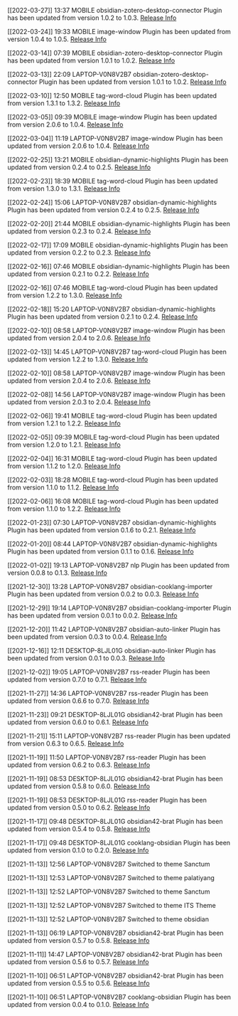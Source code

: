 [[2022-03-27]] 13:37 MOBILE obsidian-zotero-desktop-connector Plugin has been updated from version 1.0.2 to 1.0.3. [Release Info](https://github.com/mgmeyers/obsidian-zotero-desktop-connector/releases/tag/1.0.3)

[[2022-03-24]] 19:33 MOBILE image-window Plugin has been updated from version 1.0.4 to 1.0.5. [Release Info](https://github.com/valentine195/obsidian-image-window/releases/tag/1.0.5)

[[2022-03-14]] 07:39 MOBILE obsidian-zotero-desktop-connector Plugin has been updated from version 1.0.1 to 1.0.2. [Release Info](https://github.com/mgmeyers/obsidian-zotero-desktop-connector/releases/tag/1.0.2)

[[2022-03-13]] 22:09 LAPTOP-V0N8V2B7 obsidian-zotero-desktop-connector Plugin has been updated from version 1.0.1 to 1.0.2. [Release Info](https://github.com/mgmeyers/obsidian-zotero-desktop-connector/releases/tag/1.0.2)

[[2022-03-10]] 12:50 MOBILE tag-word-cloud Plugin has been updated from version 1.3.1 to 1.3.2. [Release Info](https://github.com/joethei/obsidian-tagcloud/releases/tag/1.3.2)

[[2022-03-05]] 09:39 MOBILE image-window Plugin has been updated from version 2.0.6 to 1.0.4. [Release Info](https://github.com/valentine195/obsidian-image-window/releases/tag/1.0.4)

[[2022-03-04]] 11:19 LAPTOP-V0N8V2B7 image-window Plugin has been updated from version 2.0.6 to 1.0.4. [Release Info](https://github.com/valentine195/obsidian-image-window/releases/tag/1.0.4)

[[2022-02-25]] 13:21 MOBILE obsidian-dynamic-highlights Plugin has been updated from version 0.2.4 to 0.2.5. [Release Info](https://github.com/nothingislost/obsidian-highlight-current-word/releases/tag/0.2.5)

[[2022-02-23]] 18:39 MOBILE tag-word-cloud Plugin has been updated from version 1.3.0 to 1.3.1. [Release Info](https://github.com/joethei/obsidian-tagcloud/releases/tag/1.3.1)

[[2022-02-24]] 15:06 LAPTOP-V0N8V2B7 obsidian-dynamic-highlights Plugin has been updated from version 0.2.4 to 0.2.5. [Release Info](https://github.com/nothingislost/obsidian-highlight-current-word/releases/tag/0.2.5)

[[2022-02-20]] 21:44 MOBILE obsidian-dynamic-highlights Plugin has been updated from version 0.2.3 to 0.2.4. [Release Info](https://github.com/nothingislost/obsidian-highlight-current-word/releases/tag/0.2.4)

[[2022-02-17]] 17:09 MOBILE obsidian-dynamic-highlights Plugin has been updated from version 0.2.2 to 0.2.3. [Release Info](https://github.com/nothingislost/obsidian-highlight-current-word/releases/tag/0.2.3)

[[2022-02-16]] 07:46 MOBILE obsidian-dynamic-highlights Plugin has been updated from version 0.2.1 to 0.2.2. [Release Info](https://github.com/nothingislost/obsidian-highlight-current-word/releases/tag/0.2.2)

[[2022-02-16]] 07:46 MOBILE tag-word-cloud Plugin has been updated from version 1.2.2 to 1.3.0. [Release Info](https://github.com/joethei/obsidian-tagcloud/releases/tag/1.3.0)

[[2022-02-18]] 15:20 LAPTOP-V0N8V2B7 obsidian-dynamic-highlights Plugin has been updated from version 0.2.1 to 0.2.4. [Release Info](https://github.com/nothingislost/obsidian-highlight-current-word/releases/tag/0.2.4)

[[2022-02-10]] 08:58 LAPTOP-V0N8V2B7 image-window Plugin has been updated from version 2.0.4 to 2.0.6. [Release Info](https://github.com/valentine195/obsidian-image-window/releases/tag/2.0.6)

[[2022-02-13]] 14:45 LAPTOP-V0N8V2B7 tag-word-cloud Plugin has been updated from version 1.2.2 to 1.3.0. [Release Info](https://github.com/joethei/obsidian-tagcloud/releases/tag/1.3.0)

[[2022-02-10]] 08:58 LAPTOP-V0N8V2B7 image-window Plugin has been updated from version 2.0.4 to 2.0.6. [Release Info](https://github.com/valentine195/obsidian-image-window/releases/tag/2.0.6)

[[2022-02-08]] 14:56 LAPTOP-V0N8V2B7 image-window Plugin has been updated from version 2.0.3 to 2.0.4. [Release Info](https://github.com/valentine195/obsidian-image-window/releases/tag/2.0.4)

[[2022-02-06]] 19:41 MOBILE tag-word-cloud Plugin has been updated from version 1.2.1 to 1.2.2. [Release Info](https://github.com/joethei/obsidian-tagcloud/releases/tag/1.2.2)

[[2022-02-05]] 09:39 MOBILE tag-word-cloud Plugin has been updated from version 1.2.0 to 1.2.1. [Release Info](https://github.com/joethei/obsidian-tagcloud/releases/tag/1.2.1)

[[2022-02-04]] 16:31 MOBILE tag-word-cloud Plugin has been updated from version 1.1.2 to 1.2.0. [Release Info](https://github.com/joethei/obsidian-tagcloud/releases/tag/1.2.0)

[[2022-02-03]] 18:28 MOBILE tag-word-cloud Plugin has been updated from version 1.1.0 to 1.1.2. [Release Info](https://github.com/joethei/obsidian-tagcloud/releases/tag/1.1.2)

[[2022-02-06]] 16:08 MOBILE tag-word-cloud Plugin has been updated from version 1.1.0 to 1.2.2. [Release Info](https://github.com/joethei/obsidian-tagcloud/releases/tag/1.2.2)

[[2022-01-23]] 07:30 LAPTOP-V0N8V2B7 obsidian-dynamic-highlights Plugin has been updated from version 0.1.6 to 0.2.1. [Release Info](https://github.com/nothingislost/obsidian-highlight-current-word/releases/tag/0.2.1)

[[2022-01-20]] 08:44 LAPTOP-V0N8V2B7 obsidian-dynamic-highlights Plugin has been updated from version 0.1.1 to 0.1.6. [Release Info](https://github.com/nothingislost/obsidian-highlight-current-word/releases/tag/0.1.6)

[[2022-01-02]] 19:13 LAPTOP-V0N8V2B7 nlp Plugin has been updated from version 0.0.8 to 0.1.3. [Release Info](https://github.com/SkepticMystic/nlp/releases/tag/0.1.3)

[[2021-12-30]] 13:28 LAPTOP-V0N8V2B7 obsidian-cooklang-importer Plugin has been updated from version 0.0.2 to 0.0.3. [Release Info](https://github.com/nothingislost/obsidian-cooklang-importer/releases/tag/0.0.3)

[[2021-12-29]] 19:14 LAPTOP-V0N8V2B7 obsidian-cooklang-importer Plugin has been updated from version 0.0.1 to 0.0.2. [Release Info](https://github.com/nothingislost/obsidian-cooklang-importer/releases/tag/0.0.2)

[[2021-12-20]] 11:42 LAPTOP-V0N8V2B7 obsidian-auto-linker Plugin has been updated from version 0.0.3 to 0.0.4. [Release Info](https://github.com/nothingislost/obsidian-auto-linker/releases/tag/0.0.4)

[[2021-12-16]] 12:11 DESKTOP-8LJL01G obsidian-auto-linker Plugin has been updated from version 0.0.1 to 0.0.3. [Release Info](https://github.com/nothingislost/obsidian-auto-linker/releases/tag/0.0.3)

[[2021-12-02]] 19:05 LAPTOP-V0N8V2B7 rss-reader Plugin has been updated from version 0.7.0 to 0.7.1. [Release Info](https://github.com/joethei/obsidian-rss/releases/tag/0.7.1)

[[2021-11-27]] 14:36 LAPTOP-V0N8V2B7 rss-reader Plugin has been updated from version 0.6.6 to 0.7.0. [Release Info](https://github.com/joethei/obsidian-rss/releases/tag/0.7.0)

[[2021-11-23]] 09:21 DESKTOP-8LJL01G obsidian42-brat Plugin has been updated from version 0.6.0 to 0.6.1. [Release Info](https://github.com/TfTHacker/obsidian42-brat/releases/tag/0.6.1)

[[2021-11-21]] 15:11 LAPTOP-V0N8V2B7 rss-reader Plugin has been updated from version 0.6.3 to 0.6.5. [Release Info](https://github.com/joethei/obsidian-rss/releases/tag/0.6.5)

[[2021-11-19]] 11:50 LAPTOP-V0N8V2B7 rss-reader Plugin has been updated from version 0.6.2 to 0.6.3. [Release Info](https://github.com/joethei/obsidian-rss/releases/tag/0.6.3)

[[2021-11-19]] 08:53 DESKTOP-8LJL01G obsidian42-brat Plugin has been updated from version 0.5.8 to 0.6.0. [Release Info](https://github.com/TfTHacker/obsidian42-brat/releases/tag/0.6.0)

[[2021-11-19]] 08:53 DESKTOP-8LJL01G rss-reader Plugin has been updated from version 0.5.0 to 0.6.2. [Release Info](https://github.com/joethei/obsidian-rss/releases/tag/0.6.2)

[[2021-11-17]] 09:48 DESKTOP-8LJL01G obsidian42-brat Plugin has been updated from version 0.5.4 to 0.5.8. [Release Info](https://github.com/TfTHacker/obsidian42-brat/releases/tag/0.5.8)

[[2021-11-17]] 09:48 DESKTOP-8LJL01G cooklang-obsidian Plugin has been updated from version 0.1.0 to 0.2.0. [Release Info](https://github.com/deathau/cooklang-obsidian/releases/tag/0.2.0)

[[2021-11-13]] 12:56 LAPTOP-V0N8V2B7 Switched to theme Sanctum

[[2021-11-13]] 12:53 LAPTOP-V0N8V2B7 Switched to theme palatiyang

[[2021-11-13]] 12:52 LAPTOP-V0N8V2B7 Switched to theme Sanctum

[[2021-11-13]] 12:52 LAPTOP-V0N8V2B7 Switched to theme ITS Theme

[[2021-11-13]] 12:52 LAPTOP-V0N8V2B7 Switched to theme obsidian

[[2021-11-13]] 06:19 LAPTOP-V0N8V2B7 obsidian42-brat Plugin has been updated from version 0.5.7 to 0.5.8. [Release Info](https://github.com/TfTHacker/obsidian42-brat/releases/tag/0.5.8)

[[2021-11-11]] 14:47 LAPTOP-V0N8V2B7 obsidian42-brat Plugin has been updated from version 0.5.6 to 0.5.7. [Release Info](https://github.com/TfTHacker/obsidian42-brat/releases/tag/0.5.7)

[[2021-11-10]] 06:51 LAPTOP-V0N8V2B7 obsidian42-brat Plugin has been updated from version 0.5.5 to 0.5.6. [Release Info](https://github.com/TfTHacker/obsidian42-brat/releases/tag/0.5.6)

[[2021-11-10]] 06:51 LAPTOP-V0N8V2B7 cooklang-obsidian Plugin has been updated from version 0.0.4 to 0.1.0. [Release Info](https://github.com/deathau/cooklang-obsidian/releases/tag/0.1.0)

